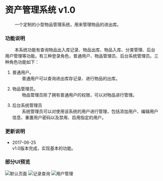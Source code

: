 # 资产管理系统 v1.0
&nbsp;&nbsp;&nbsp;&nbsp;&nbsp;&nbsp;&nbsp;&nbsp;一个定制的小型物品管理系统，用来管理物品的进出库。
### 功能说明
&nbsp;&nbsp;&nbsp;&nbsp;&nbsp;&nbsp;&nbsp;&nbsp;本系统功能有查询物品出入库记录、物品出库、物品入库、分类管理、后台用户管理等功能。有三种登录角色，普通用户、物品管理员、后台系统管理员。三种角色功能如下：
1. 普通用户。<br/>
&nbsp;&nbsp;&nbsp;&nbsp;&nbsp;&nbsp;&nbsp;&nbsp;普通用户可以查询进出库存记录、进行物品的出库。

2. 物品管理员。<br/>
&nbsp;&nbsp;&nbsp;&nbsp;&nbsp;&nbsp;&nbsp;&nbsp;物品管理员除了拥有普通用户的权限，可以对物品进行管理。
3. 后台系统管理员<br/>
&nbsp;&nbsp;&nbsp;&nbsp;&nbsp;&nbsp;&nbsp;&nbsp;系统管理员可以对使用该系统的用户进行管理，包括添加用户、编辑用户信息、重置用户密码以及禁用、启用指定的用户。

### 更新说明
*  2017-06-25<br/>
v1.0版本完成，实现基本的功能。

### 部分UI预览

![默认页面](https://github.com/FelixByeel/ams/public/images/Screenshots/default-page.png)
![记录查询](https://raw.githubusercontent.com/FelixByeel/ams/master/public/images/Screenshots/record-check.png)
![用户管理](https://raw.githubusercontent.com/FelixByeel/ams/master/public/images/Screenshots/user-mmt.png)

